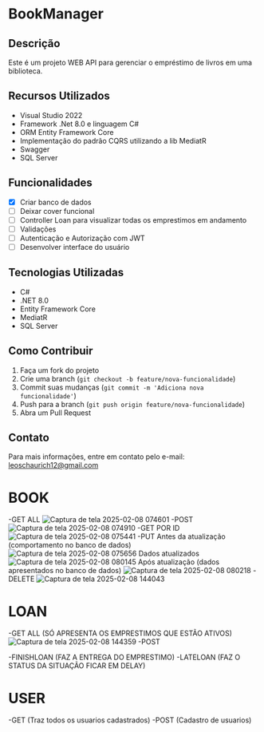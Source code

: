 # BookManager

## Descrição
Este é um projeto WEB API para gerenciar o empréstimo de livros em uma biblioteca.

## Recursos Utilizados
- Visual Studio 2022
- Framework .Net 8.0 e linguagem C#
- ORM Entity Framework Core
- Implementação do padrão CQRS utilizando a lib MediatR
- Swagger
- SQL Server

## Funcionalidades
- [x] Criar banco de dados
- [ ] Deixar cover funcional
- [ ] Controller Loan para visualizar todas os emprestimos em andamento
- [ ] Validações
- [ ] Autenticação e Autorização com JWT
- [ ] Desenvolver interface do usuário

## Tecnologias Utilizadas
- C#
- .NET 8.0
- Entity Framework Core
- MediatR
- SQL Server

## Como Contribuir
1. Faça um fork do projeto
2. Crie uma branch (`git checkout -b feature/nova-funcionalidade`)
3. Commit suas mudanças (`git commit -m 'Adiciona nova funcionalidade'`)
4. Push para a branch (`git push origin feature/nova-funcionalidade`)
5. Abra um Pull Request

## Contato
Para mais informações, entre em contato pelo e-mail: leoschaurich12@gmail.com


# BOOK

-GET ALL
![Captura de tela 2025-02-08 074601](https://github.com/user-attachments/assets/04b30b29-34f3-463e-94ff-91deeaa2cfd8)
-POST
![Captura de tela 2025-02-08 074910](https://github.com/user-attachments/assets/6c9d99e1-6117-40e9-ae0d-b0425a5e3598)
-GET POR ID
![Captura de tela 2025-02-08 075441](https://github.com/user-attachments/assets/7265ee2a-d6b7-4277-aa67-fda09ff483ba)
-PUT
Antes da atualização (comportamento no banco de dados)
![Captura de tela 2025-02-08 075656](https://github.com/user-attachments/assets/f6ab30a9-8930-4bc4-94af-28502bf2a072)
Dados atualizados
![Captura de tela 2025-02-08 080145](https://github.com/user-attachments/assets/6a807153-fdb2-48b2-a560-a72a5b8e0d0c)
Após atualização (dados apresentados no banco de dados)
![Captura de tela 2025-02-08 080218](https://github.com/user-attachments/assets/373fcd7b-30b4-4d4d-8047-f8ce330d67a9)
-DELETE
![Captura de tela 2025-02-08 144043](https://github.com/user-attachments/assets/ce3e5a35-e77f-4fb1-97f4-13aaba2fc7e1)

# LOAN

-GET ALL (SÓ APRESENTA OS EMPRESTIMOS QUE ESTÃO ATIVOS)
![Captura de tela 2025-02-08 144359](https://github.com/user-attachments/assets/889a4b8e-2ea8-4958-9282-a459fd3a0aac)
-POST

-FINISHLOAN (FAZ A ENTREGA DO EMPRESTIMO)
-LATELOAN (FAZ O STATUS DA SITUAÇÃO FICAR EM DELAY)

# USER

-GET (Traz todos os usuarios cadastrados)
-POST (Cadastro de usuarios)
